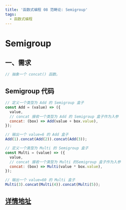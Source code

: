 ```yaml
---
title: '函数式编程 08 范畴论: Semigroup'
tags:
  - 函数式编程
---
```


# Semigroup

## 一、需求

```js
// 抽象一个 concat() 函数。
```

## Semigroup 代码

```js
// 定义一个类型为 Add 的 Semigroup 盒子
const Add = (value) => ({
  value,
  // concat 接收一个类型为 Add 的 Semigroup 盒子作为入参
  concat: (box) => Add(value + box.value),
});

// 输出一个 value=6 的 Add 盒子
Add(1).concat(Add(2)).concat(Add(3));
```

```js
// 定义一个类型为 Multi 的 Semigroup 盒子
const Multi = (value) => ({
  value,
  // concat 接收一个类型为 Multi 的Semigroup 盒子作为入参
  concat: (box) => Multi(value * box.value),
});

// 输出一个 value=60 的 Multi 盒子
Multi(3).concat(Multi(4)).concat(Multi(5));
```

## [详情地址](https://juejin.cn/book/7173591403639865377/section/7175423154301435962)